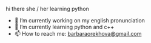 hi there
she / her
learning python

- 🔭 I’m currently working on my english pronunciation
- 🌱 I’m currently learning python and c++
- 📫 How to reach me: barbaraorekhova@gmail.com
